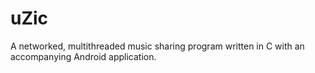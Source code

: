 uZic
====

A networked, multithreaded music sharing program written in C with an accompanying Android application.
